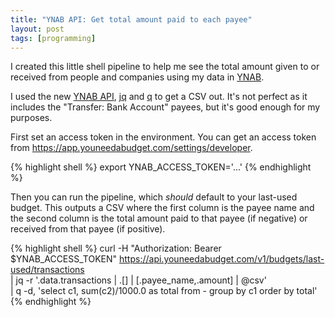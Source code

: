 ```yaml
---
title: "YNAB API: Get total amount paid to each payee"
layout: post
tags: [programming]
---
```


I created this little shell pipeline to help me see the total amount given to or received from people and companies using my data in [YNAB](https://www.youneedabudget.com/).

I used the new [YNAB API](https://api.youneedabudget.com/), [jq](https://stedolan.github.io/jq/) and [q](https://harelba.github.io/q/) to get a CSV out. It's not perfect as it includes the "Transfer: Bank Account" payees, but it's good enough for my purposes.

First set an access token in the environment.  You can get an access token from <https://app.youneedabudget.com/settings/developer>.

{% highlight shell %}
export YNAB_ACCESS_TOKEN='...'
{% endhighlight %}

Then you can run the pipeline, which _should_ default to your last-used budget. This outputs a CSV where the first column is the payee name and the second column is the total amount paid to that payee (if negative) or received from that payee (if positive).

{% highlight shell %}
curl -H "Authorization: Bearer $YNAB_ACCESS_TOKEN" https://api.youneedabudget.com/v1/budgets/last-used/transactions \
  | jq -r '.data.transactions | .[] | [.payee_name,.amount] | @csv' \
  | q -d, 'select c1, sum(c2)/1000.0 as total from - group by c1 order by total'
{% endhighlight %}
